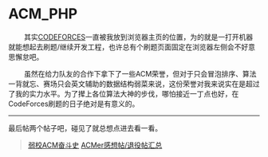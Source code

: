 # ACM_PHP
&nbsp;&nbsp;&nbsp;&nbsp;&nbsp;&nbsp;&nbsp;&nbsp;其实[CODEFORCES](http://codeforces.com/)一直被我放到浏览器主页的位置，为的就是一打开机器就能想起去刷题/继续开发工程，也许总有个刷题页面固定在浏览器左侧会不好意思懈怠吧。

&nbsp;&nbsp;&nbsp;&nbsp;&nbsp;&nbsp;&nbsp;&nbsp;虽然在给力队友的合作下拿下了一些ACM荣誉，但对于只会冒泡排序、算法一背就忘、赛场只会英文辅助的数据结构弱菜来说，这份荣誉对我来说实在是超过了我的实力水平。为了撵上各位算法大神的步伐，哪怕接近一丁点也好，在CodeForces刷题的日子绝对是有意义的。

---

最后帖两个帖子吧，碰见了就总想点进去看一看。

> [弱校ACM奋斗史](http://acmicpc.info/archives/369)
> [ACMer感想帖/退役帖汇总](http://acmicpc.info/archives/597)
